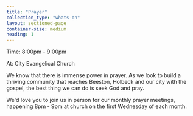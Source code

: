 ```yaml
---
title: "Prayer"
collection_type: "whats-on"
layout: sectioned-page
container-size: medium
heading: 1
---
```


<div class="text-center">
  <p class="font-impact no-margin-bottom">Time: 8:00pm - 9:00pm</p>
  <p class="font-impact">At: City Evangelical Church</p>
</div>

We know that there is immense power in prayer. As we look to build a thriving community that reaches Beeston, Holbeck and our city with the gospel, the best thing we can do is seek God and pray.

We'd love you to join us in person for our monthly prayer meetings, happening 8pm - 9pm at church on the first Wednesday of each month.
